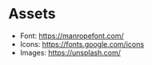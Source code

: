 # Assets

- Font: https://manropefont.com/
- Icons: https://fonts.google.com/icons
- Images: https://unsplash.com/